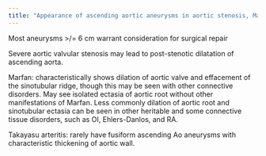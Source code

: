 ```yaml
---
title: "Appearance of ascending aortic aneurysms in aortic stenosis, Marfan, other connective tissue disorders, Takayasu"
---
```

Most aneurysms &gt;/= 6 cm warrant consideration for surgical repair

Severe aortic valvular stenosis may lead to post-stenotic dilatation of ascending aorta.

Marfan: characteristically shows dilation of aortic valve and effacement of the sinotubular ridge, though this may be seen with other connective disorders.
May see isolated ectasia of aortic root without other manifestations of Marfan.
Less commonly dilation of aortic root and sinotubular ectasia can be seen in other heritable and some connective tissue disorders, such as OI, Ehlers-Danlos, and RA.

Takayasu arteritis: rarely have fusiform ascending Ao aneurysms with characteristic thickening of aortic wall.

